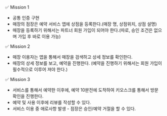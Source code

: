 

✅ Mission 1
- 공통 인증 구현
- 매장의 점장은 예약 서비스 앱에 상점을 등록한다.(매장 명, 상점위치, 상점 설명)
- 매장을 등록하기 위해서는 파트너 회원 가입이 되어야 한다.(따로, 승인 조건은 없으며 가입 후 바로 이용 가능)

✅ Mission 2
- 매장 이용자는 앱을 통해서 매장을 검색하고 상세 정보를 확인한다.
- 매장의 상세 정보를 보고, 예약을 진행한다. (예약을 진행하기 위해서는 회원 가입이 필수적으로 이루어 져야 한다.)

✅ Mission 3
- 서비스를 통해서 예약한 이후에, 예약 10분전에 도착하여 키오스크를 통해서 방문 확인을 진행한다.
- 예약 및 사용 이후에 리뷰를 작성할 수 있다.
- 서비스 이용 중 애로사항 발생 - 점장은 승인/예약 거절을 할 수 있다.



